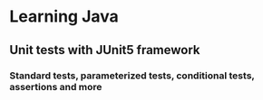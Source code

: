 # Learning Java
## Unit tests with JUnit5 framework
### Standard tests, parameterized tests, conditional tests, assertions and more
